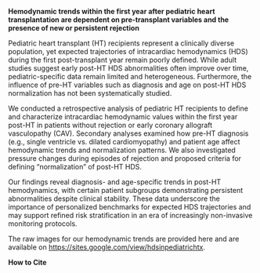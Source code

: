 **Hemodynamic trends within the first year after pediatric heart transplantation are dependent on pre-transplant variables and the presence of new or persistent rejection**

Pediatric heart transplant (HT) recipients represent a clinically diverse population, yet expected trajectories of intracardiac hemodynamics (HDS) during the first post-transplant year remain poorly defined. While adult studies suggest early post-HT HDS abnormalities often improve over time, pediatric-specific data remain limited and heterogeneous. Furthermore, the influence of pre-HT variables such as diagnosis and age on post-HT HDS normalization has not been systematically studied.

We conducted a retrospective analysis of pediatric HT recipients to define and characterize intracardiac hemodynamic values within the first year post-HT in patients without rejection or early coronary allograft vasculopathy (CAV). Secondary analyses examined how pre-HT diagnosis (e.g., single ventricle vs. dilated cardiomyopathy) and patient age affect hemodynamic trends and normalization patterns. We also investigated pressure changes during episodes of rejection and proposed criteria for defining “normalization” of post-HT HDS.

Our findings reveal diagnosis- and age-specific trends in post-HT hemodynamics, with certain patient subgroups demonstrating persistent abnormalities despite clinical stability. These data underscore the importance of personalized benchmarks for expected HDS trajectories and may support refined risk stratification in an era of increasingly non-invasive monitoring protocols.

The raw images for our hemodynamic trends are provided here and are available on https://sites.google.com/view/hdsinpediatrichtx.

**How to Cite**
